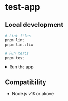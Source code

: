 # test-app

## Local development

```sh
# Lint files
pnpm lint
pnpm lint:fix

# Run tests
pnpm test
```

<details>

<summary>Run the app</summary>

1. To test the latest code, build the addons in the `packages` folder before starting the app.

    ```sh
    # From the workspace root
    pnpm build

    # From the root of this package
    pnpm start
    ```

1. Open the app at [http://localhost:4300/tests](http://localhost:4300/tests?hidepassed).

</details>


## Compatibility

* Node.js v18 or above
